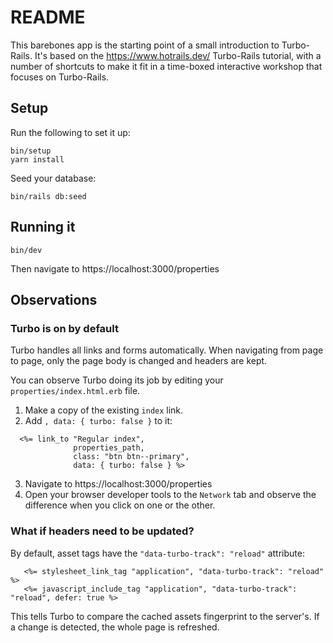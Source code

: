 # README

This barebones app is the starting point of a small introduction to Turbo-Rails.
It's based on the https://www.hotrails.dev/ Turbo-Rails tutorial, with a number of shortcuts
to make it fit in a time-boxed interactive workshop that focuses on Turbo-Rails.

## Setup
Run the following to set it up:
```
bin/setup
yarn install
```

Seed your database:
```
bin/rails db:seed
```

## Running it
```
bin/dev
```

Then navigate to https://localhost:3000/properties


## Observations

### Turbo is on by default
Turbo handles all links and forms automatically. When navigating from page to page, only the page body is changed and headers are kept.

You can observe Turbo doing its job by editing your `properties/index.html.erb` file. 

1. Make a copy of the existing `index` link.
2. Add `, data: { turbo: false }` to it:
  ```erbruby
    <%= link_to "Regular index",
                properties_path,
                class: "btn btn--primary", 
                data: { turbo: false } %>
  ```
3. Navigate to https://localhost:3000/properties
4. Open your browser developer tools to the `Network` tab and observe the difference when you click on one or the other.

### What if headers need to be updated?

By default, asset tags have the `"data-turbo-track": "reload"` attribute:
```erbruby 
   <%= stylesheet_link_tag "application", "data-turbo-track": "reload" %>
   <%= javascript_include_tag "application", "data-turbo-track": "reload", defer: true %>
```
This tells Turbo to compare the cached assets fingerprint to the server's.
If a change is detected, the whole page is refreshed.
